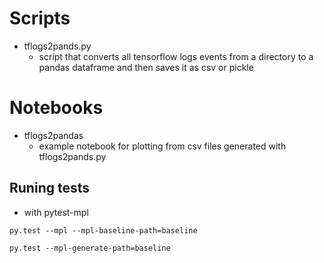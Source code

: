 # Scripts

* tflogs2pands.py
    * script that converts all tensorflow logs events from a directory to a pandas dataframe and then saves it as csv or pickle

# Notebooks

* tflogs2pandas
    * example notebook for plotting from csv files generated with tflogs2pands.py


## Runing tests

* with pytest-mpl
```bast
py.test --mpl --mpl-baseline-path=baseline

py.test --mpl-generate-path=baseline
```
